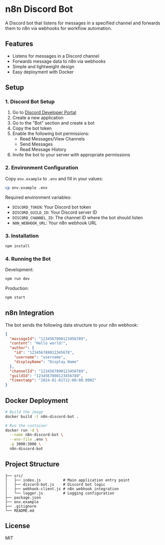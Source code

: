 # n8n Discord Bot

A Discord bot that listens for messages in a specified channel and forwards them to n8n via webhooks for workflow automation.

## Features

- Listens for messages in a Discord channel
- Forwards message data to n8n via webhooks
- Simple and lightweight design
- Easy deployment with Docker

## Setup

### 1. Discord Bot Setup

1. Go to [Discord Developer Portal](https://discord.com/developers/applications)
2. Create a new application
3. Go to the "Bot" section and create a bot
4. Copy the bot token
5. Enable the following bot permissions:
   - Read Messages/View Channels
   - Send Messages
   - Read Message History
6. Invite the bot to your server with appropriate permissions

### 2. Environment Configuration

Copy `env.example` to `.env` and fill in your values:

```bash
cp env.example .env
```

Required environment variables:
- `DISCORD_TOKEN`: Your Discord bot token
- `DISCORD_GUILD_ID`: Your Discord server ID
- `DISCORD_CHANNEL_ID`: The channel ID where the bot should listen
- `N8N_WEBHOOK_URL`: Your n8n webhook URL

### 3. Installation

```bash
npm install
```

### 4. Running the Bot

Development:
```bash
npm run dev
```

Production:
```bash
npm start
```

## n8n Integration

The bot sends the following data structure to your n8n webhook:

```json
{
  "messageId": "1234567890123456789",
  "content": "Hello world!",
  "author": {
    "id": "123456789012345678",
    "username": "username",
    "displayName": "Display Name"
  },
  "channelId": "1234567890123456789",
  "guildId": "1234567890123456789",
  "timestamp": "2024-01-01T12:00:00.000Z"
}
```

## Docker Deployment

```bash
# Build the image
docker build -t n8n-discord-bot .

# Run the container
docker run -d \
  --name n8n-discord-bot \
  --env-file .env \
  -p 3000:3000 \
  n8n-discord-bot
```

## Project Structure

```
├── src/
│   ├── index.js          # Main application entry point
│   ├── discord-bot.js    # Discord bot logic
│   ├── webhook-client.js # n8n webhook integration
│   └── logger.js         # Logging configuration
├── package.json
├── env.example
├── .gitignore
└── README.md
```

## License

MIT 